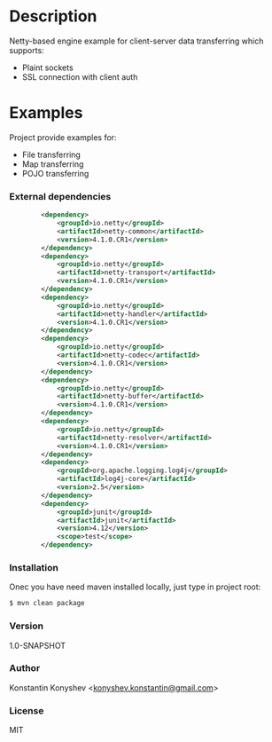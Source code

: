 # Description

Netty-based engine example for client-server data transferring which supports:

  - Plaint sockets
  - SSL connection with client auth

# Examples

Project provide examples for:

  - File transferring
  - Map transferring
  - POJO transferring

### External dependencies

```xml
        <dependency>
            <groupId>io.netty</groupId>
            <artifactId>netty-common</artifactId>
            <version>4.1.0.CR1</version>
        </dependency>
        <dependency>
            <groupId>io.netty</groupId>
            <artifactId>netty-transport</artifactId>
            <version>4.1.0.CR1</version>
        </dependency>
        <dependency>
            <groupId>io.netty</groupId>
            <artifactId>netty-handler</artifactId>
            <version>4.1.0.CR1</version>
        </dependency>
        <dependency>
            <groupId>io.netty</groupId>
            <artifactId>netty-codec</artifactId>
            <version>4.1.0.CR1</version>
        </dependency>
        <dependency>
            <groupId>io.netty</groupId>
            <artifactId>netty-buffer</artifactId>
            <version>4.1.0.CR1</version>
        </dependency>
        <dependency>
            <groupId>io.netty</groupId>
            <artifactId>netty-resolver</artifactId>
            <version>4.1.0.CR1</version>
        </dependency>
        <dependency>
            <groupId>org.apache.logging.log4j</groupId>
            <artifactId>log4j-core</artifactId>
            <version>2.5</version>
        </dependency>
        <dependency>
            <groupId>junit</groupId>
            <artifactId>junit</artifactId>
            <version>4.12</version>
            <scope>test</scope>
        </dependency>
```

### Installation

Onec you have need maven installed locally, just type in project root:

```sh
$ mvn clean package
```

### Version

1.0-SNAPSHOT

### Author

Konstantin Konyshev <<konyshev.konstantin@gmail.com>>

### License

MIT
